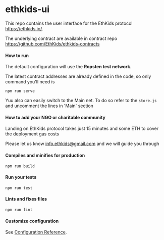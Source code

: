 # ethkids-ui
This repo contains the user interface for the EthKids protocol https://ethkids.io/.

The underlying contract are available in contract repo https://github.com/EthKids/ethkids-contracts

#### How to run
The default configuration will use the **Ropsten test network**. 

The latest contract addresses are already defined in the code, so only command you'll need is 
```
npm run serve
```

Yuu also can easily switch to the Main net. To do so refer to the `store.js` and uncomment the lines in 'Main' section

#### How to add your NGO or charitable community
Landing on EthKids protocol takes just 15 minutes and some ETH to cover the deployment gas costs

Please let us know info.ethkids@gmail.com and we will guide you through  



#### Compiles and minifies for production
```
npm run build
```

#### Run your tests
```
npm run test
```

#### Lints and fixes files
```
npm run lint
```

#### Customize configuration
See [Configuration Reference](https://cli.vuejs.org/config/).
